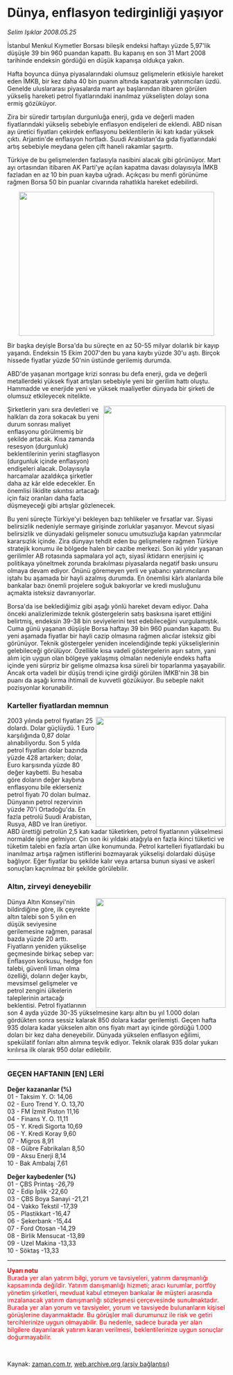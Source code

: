 # Dünya, enflasyon tedirginliği yaşıyor

*Selim Işıklar 2008.05.25*

<tr><td class="metin" colspan="2" style="padding-top: 20px; padding-left: 5px; padding-right: 10px;">İstanbul Menkul Kıymetler Borsası bileşik endeksi haftayı yüzde 5,97'lik düşüşle 39 bin 960 puandan kapattı. Bu kapanış en son 31 Mart 2008 tarihinde endeksin gördüğü en düşük kapanışa oldukça yakın.</td></tr><tr><td class="metin" colspan="2" style="padding-top: 20px; padding-left: 5px; padding-right: 10px;"><p>Hafta boyunca dünya piyasalarındaki olumsuz gelişmelerin etkisiyle hareket eden İMKB, bir kez daha 40 bin puanın altında kapatarak yatırımcıları üzdü. Genelde uluslararası piyasalarda mart ayı başlarından itibaren görülen yükseliş hareketi petrol fiyatlarındaki inanılmaz yükselişten dolayı sona ermiş gözüküyor. 
<p>Zira bir süredir tartışılan durgunluğa enerji, gıda ve değerli maden fiyatlarındaki yükseliş sebebiyle enflasyon endişeleri de eklendi. ABD nisan ayı üretici fiyatları çekirdek enflasyonu beklentilerin iki katı kadar yüksek çıktı. Arjantin'de enflasyon hortladı. Suudi Arabistan'da gıda fiyatlarındaki artış sebebiyle meydana gelen çift haneli rakamlar şaşırttı. 
<p>Türkiye de bu gelişmelerden fazlasıyla nasibini alacak gibi görünüyor. Mart ayı ortasından itibaren AK Parti'ye açılan kapatma davası dolayısıyla İMKB fazladan en az 10 bin puan kayba uğradı. Açıkçası bu menfi görünüme rağmen Borsa 50 bin puanlar civarında rahatlıkla hareket edebilirdi. 
<p align="center">
<img border="0" height="331" src="http://web.archive.org/web/20080828113814im_/http://medya.zaman.com.tr/2008/05/25/s-imkb.jpg" width="450"/><p>Bir başka deyişle Borsa'da bu süreçte en az 50-55 milyar dolarlık bir kayıp yaşandı. Endeksin 15 Ekim 2007'den bu yana kaybı yüzde 30'u aştı. Birçok hissede fiyatlar yüzde 50'nin üstünde gerilemiş durumda. 
<p> ABD'de yaşanan mortgage krizi sonrası bu defa enerji, gıda ve değerli metallerdeki yüksek fiyat artışları sebebiyle yeni bir gerilim hattı oluştu. Hammadde ve enerjide yeni ve yüksek maaliyetler dünyada bir şirketi de olumsuz etkileyecek nitelikte. 
<p>
<img align="right" border="0" height="219" src="http://web.archive.org/web/20080828113814im_/http://medya.zaman.com.tr/2008/05/25/selim.gif" width="282"/>Şirketlerin yanı sıra devletleri ve halkları da zora sokacak bu yeni durum sonrası maliyet enflasyonu görülmemiş bir şekilde artacak. Kısa zamanda resesyon (durgunluk) beklentilerinin yerini stagflasyon (durgunluk içinde enflasyon) endişeleri alacak. Dolayısıyla harcamalar azaldıkça şirketler daha az kâr elde edecekler. En önemlisi likidite sıkıntısı artacağı için faiz oranları daha fazla düşmeyeceği gibi artışlar gözlenecek. 
<p> Bu yeni süreçte Türkiye'yi bekleyen bazı tehlikeler ve fırsatlar var. Siyasi belirsizlik nedeniyle sermaye girişinde zorluklar yaşanıyor. Mevcut siyasi belirsizlik ve dünyadaki gelişmeler sonucu umutsuzluğa kapılan yatırımcılar kararsızlık içinde. Zira dünyayı tehdit eden bu gelişmelere rağmen Türkiye stratejik konumu ile bölgede halen bir cazibe merkezi. Son iki yıldır yaşanan gerilimler AB rotasında sapmalara yol açtı, siyasî iktidarın enerjisini iç politikaya yöneltmek zorunda bırakılması piyasalarda negatif baskı unsuru olmaya devam ediyor. Önünü göremeyen yerli ve yabancı yatırımcıların iştahı bu aşamada bir hayli azalmış durumda. En önemlisi kârlı alanlarda bile bankalar bazı önemli projelere soğuk bakıyorlar ve kredi musluğunu açmakta isteksiz davranıyorlar. 
<p> Borsa'da ise beklediğimiz gibi aşağı yönlü hareket devam ediyor. Daha önceki analizlerimizde teknik göstergelerin satış baskısına işaret ettiğini belirtmiş, endeksin 39-38 bin seviyelerini test edebileceğini vurgulamıştık. Cuma günü yaşanan düşüşle Borsa haftayı 39 bin 960 puandan kapattı. Bu yeni aşamada fiyatlar bir hayli cazip olmasına rağmen alıcılar isteksiz gibi görünüyor. Teknik göstergeler yeniden incelendiğinde tepki yükselişlerinin gelebileceği görülüyor. Özellikle kısa vadeli göstergelerin aşırı satım, yani alım için uygun olan bölgeye yaklaşmış olmaları nedeniyle endeks hafta içinde yeni sürpriz bir gelişme olmazsa kısa süreli bir toparlanma yaşayabilir. Ancak orta vadeli bir düşüş trendi içine girdiği görülen İMKB'nin 38 bin puanı da aşağı kırma ihtimali de kuvvetli gözüküyor. Bu sebeple nakit pozisyonlar korunabilir.
<h3>Karteller fiyatlardan memnun
</h3>
<p>
<img align="right" border="0" height="253" src="http://web.archive.org/web/20080828113814im_/http://medya.zaman.com.tr/2008/05/25/s-petrol.jpg" width="300"/>2003 yılında petrol fiyatları 25 dolardı. Dolar güçlüydü. 1 Euro karşılığında 0,87 dolar alınabiliyordu. Son 5 yılda petrol fiyatları dolar bazında yüzde 428 artarken; dolar, Euro karşısında yüzde 80 değer kaybetti. Bu hesaba göre doların değer kaybına enflasyonu bile eklerseniz petrol fiyatı 70 doları bulmaz. Dünyanın petrol rezervinin yüzde 70'i Ortadoğu'da. En fazla petrolü Suudi Arabistan, Rusya, ABD ve İran üretiyor. ABD ürettiği petrolün 2,5 katı kadar tüketirken, petrol fiyatlarının yükselmesi normalde işine gelmiyor. Çin son iki yıldaki atağıyla en fazla ikinci tüketici ve tüketim talebi en fazla artan ülke konumunda. Petrol kartelleri fiyatlardaki bu inanılmaz artışa rağmen istiflerini bozmayarak yükselişi dolardaki düşüşe bağlıyor. Eğer fiyatlar bu şekilde kalır veya artarsa bunun siyasi ve askerî sonuçları kaçınılmaz bir şekilde görülebilir.
<h3>Altın, zirveyi deneyebilir 
</h3>
<p>
<img align="right" border="0" height="252" src="http://web.archive.org/web/20080828113814im_/http://medya.zaman.com.tr/2008/05/25/s-altin.jpg" width="300"/>Dünya Altın Konseyi'nin bildirdiğine göre, ilk çeyrekte altın talebi son 5 yılın en düşük seviyesine gerilemesine rağmen, parasal bazda yüzde 20 arttı. Fiyatların yeniden yükselişe geçmesinde birkaç sebep var: Enflasyon korkusu, hedge fon talebi, güvenli liman olma özelliği, doların değer kaybı, mevsimsel gelişmeler ve petrol zengini ülkelerin taleplerinin artacağı beklentisi. Petrol fiyatlarının son 4 ayda yüzde 30-35 yükselmesine karşı altın bu yıl 1.000 doları gördükten sonra sessiz kalarak 850 dolara kadar gerilemişti. Geçen hafta 935 dolara kadar yükselen altın ons fiyatı mart ayı içinde gördüğü 1.000 doları bir kez daha deneyebilir. Dünyada yükselen enflasyon eğilimi, spekülatif fonları altın alımına teşvik ediyor. Teknik olarak 935 dolar yukarı kırılırsa ilk olarak 950 dolar edilebilir.<hr/>
<h3>GEÇEN HAFTANIN [EN] LERİ</h3>
<p><b>Değer kazananlar (%)</b><br/>
01 - Taksim Y. O: 14,06<br/>
02 - Euro Trend Y. O. 13,70<br/>
03 - FM İzmit Piston 11,16<br/>
04 - Finans Y. O. 11,11<br/>
05 - Y. Kredi Sigorta 10,69<br/>
06 - Y. Kredi Koray 9,60<br/>
07 - Migros 8,91<br/>
08 - Gübre Fabrikaları 8,50<br/>
09 - Aksu Enerji 8,14<br/>
10 - Bak Ambalaj 7,61</p>
<p><b>Değer kaybedenler (%)</b><br/>
01 - ÇBS Printaş -26,79<br/>
02 - Edip İplik -22,60<br/>
03 - ÇBS Boya Sanayi -21,21<br/>
04 - Vakko Tekstil -17,39<br/>
05 - Plastikkart -16,47<br/>
06 - Şekerbank -15,44<br/>
07 - Ford Otosan -14,29<br/>
08 - Birlik Mensucat -13,89<br/>
09 - Uzel Makina -13,33<br/>
10 - Söktaş -13,33</p>
<hr/>
<p><font color="#FF0000"><b>Uyarı notu</b><br/>
Burada yer alan yatırım bilgi, yorum ve tavsiyeleri, yatırım danışmanlığı 
kapsamında değildir. Yatırım danışmanlığı hizmeti; aracı kurumlar, portföy 
yönetim şirketleri, mevduat kabul etmeyen bankalar ile müşteri arasında 
imzalanacak yatırım danışmanlığı sözleşmesi çerçevesinde sunulmaktadır. Burada 
yer alan yorum ve tavsiyeler, yorum ve tavsiyede bulunanların kişisel 
görüşlerine dayanmaktadır. Bu görüşler mali durumunuz ile risk ve getiri 
tercihlerinize uygun olmayabilir. Bu nedenle, sadece burada yer alan bilgilere 
dayanılarak yatırım kararı verilmesi, beklentilerinize uygun sonuçlar 
doğurmayabilir.</font></p><br/></p></p></p></p></p></p></p></p></p></p></p></td></tr>

Kaynak: [zaman.com.tr](http://zaman.com.tr/yazar.do?yazino=693693), [web.archive.org (arşiv bağlantısı)](http://web.archive.org/web/20080828113814/http://www.zaman.com.tr:80/yazar.do?yazino=693693)
